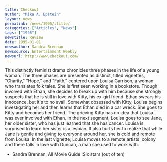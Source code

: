 ```yaml
---
title: Checkout
author: "Mika A. Epstein"
layout: news
permalink: /news/1995/:title/
categories: ["Articles", "News"]
tags: ["1995"]
newstitle: Review
date: 1995-01-01
newsauthor: Sandra Brennan
newssource: Entertainment Weekly
newsurl: http://www.checkout.com/
---
```


This distinctly feminist drama chronicles three phases in the life of a young woman. The three phases are presented as distinct, titled vignettes, "Charity," "Hope," and "Faith," centered upon Louisa Garrison, a woman who translates folk tales. She is first seen working in a bookstore. Though involved with Ethan, she decides to break up with him because she strongly suspects that he is still in love with Kitty, his ex-girl friend. Ethan swears his innocence, but it's to no avail. Somewhat obsessed with Kitty, Louisa begins investigating her and then learns that Ethan died in a car wreck. She goes to Kitty and becomes her friend. The grieving Kitty has no idea that Louisa was ever involved with Ethan. In the next segment, Louisa goes to see Jane, her older sister, who has just learned that she has cancer. Louisa is surprised to learn her sister is a lesbian. It also hurts her to realize that while Jane is gentle and giving to everyone around her, she is cold and remote from Louisa. In the last vignette, Louisa moves to a remote artists' colony and there falls in love with Duncan, a man she used to work with.

- Sandra Brennan, All Movie Guide
:Six stars (out of ten)
